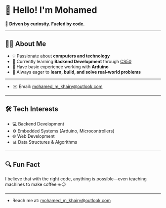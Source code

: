 # 👋 Hello! I'm Mohamed

🎯 **Driven by curiosity. Fueled by code.**

---

## 👨‍💻 About Me

- 💡 Passionate about **computers and technology**
- 🔧 Currently learning **Backend Development** through [CS50](https://cs50.harvard.edu/)
- 🤖 Have basic experience working with **Arduino**
- 🧠 Always eager to **learn, build, and solve real-world problems**

---
- ✉️ Email: [mohamed_m_khairy@outlook.com](mailto:mohamed_m_khairy@outlook.com)  
---

## 🛠️ Tech Interests

- 💻 Backend Development
- ⚙️ Embedded Systems (Arduino, Microcontrollers)
- 🌐 Web Development
- 📊 Data Structures & Algorithms

---

## 🔍 Fun Fact

I believe that with the right code, anything is possible—even teaching machines to make coffee ☕️😉

---
- Reach me at: [mohamed_m_khairy@outlook.com](mailto:mohamed_m_khairy@outlook.com)
